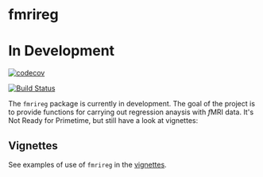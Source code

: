 fmrireg
================

In Development
==============

[![codecov](https://codecov.io/github/bbuchsbaum/fmrireg/branch/master/graphs/badge.svg)](https://codecov.io/github/bbuchsbaum/fmrireg)

[![Build Status](https://img.shields.io/travis/bbuchsbaum/fmrireg/master.svg)](https://travis-ci.org/bbuchsbaum/fmrireg)

The `fmrireg` package is currently in development. The goal of the project is to provide functions for carrying out regression anaysis with *f*MRI data. It's Not Ready for Primetime, but still have a look at vignettes:

Vignettes
---------

See examples of use of `fmrireg` in the [vignettes](https://bbuchsbaum.github.io/fmrireg/articles/index.html).
